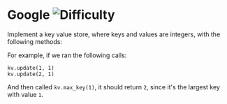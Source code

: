 # Google ![Difficulty](https://img.shields.io/badge/-HARD-red)
	
Implement a key value store, where keys and values are integers, with the following methods:
	





	
For example, if we ran the following calls:
	
```
kv.update(1, 1)
kv.update(2, 1)
```
	
And then called `kv.max_key(1)`, it should return `2`, since it's the largest key with value `1`.
	

